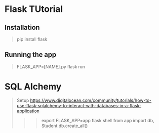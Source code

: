 # Flask TUtorial

## Installation

> pip install flask

## Running the app

> FLASK_APP=[NAME].py flask run

# SQL Alchemy

> Setup https://www.digitalocean.com/community/tutorials/how-to-use-flask-sqlalchemy-to-interact-with-databases-in-a-flask-application
>
> > > export FLASK_APP=app
> > > flask shell
> > > from app import db, Student
> > > db.create_all()
